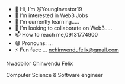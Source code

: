 - 👋 Hi, I’m @YoungInvestor19
- 👀 I’m interested in Web3 Jobs 
- 🌱 I’m currently learning.....
- 💞️ I’m looking to collaborate on Web3.....
- 📫 How to reach me,09131774900
- 😄 Pronouns: ...
- ⚡ Fun fact: ...
nchinwendufelix@gmail.com
<!---
YoungInvestor19/YoungInvestor19 is a ✨ special ✨ repository because its `README.md` (this file) appears on your GitHub profile.
You can click the Preview link to take a look at your changes.
--->Nwaobilor Chinwendu Felix 
Computer Science & Software engineer 
